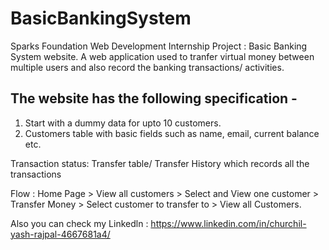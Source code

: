 # BasicBankingSystem
Sparks Foundation Web Development Internship Project : Basic Banking System website. 
A web application used to tranfer virtual money between multiple users and also record the banking transactions/ activities.

## The website has the following specification -
  1. Start with a dummy data for upto 10 customers.
  2. Customers table with basic fields such as name, email, current balance etc.
 
   Transaction status:
   Transfer table/ Transfer History which records all the transactions

Flow : Home Page > View all customers > Select and View one customer > Transfer Money > Select customer to transfer to > View all Customers.

Also you can check my Linkedln : https://www.linkedin.com/in/churchil-yash-rajpal-4667681a4/